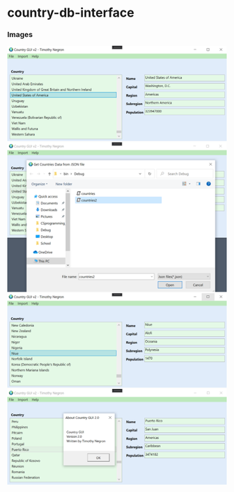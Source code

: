 # country-db-interface


### Images

![](assets/country-database-interface-1.png)
![](assets/country-database-interface-2.png)
![](assets/country-database-interface-3.png)
![](assets/country-database-interface-4.png)